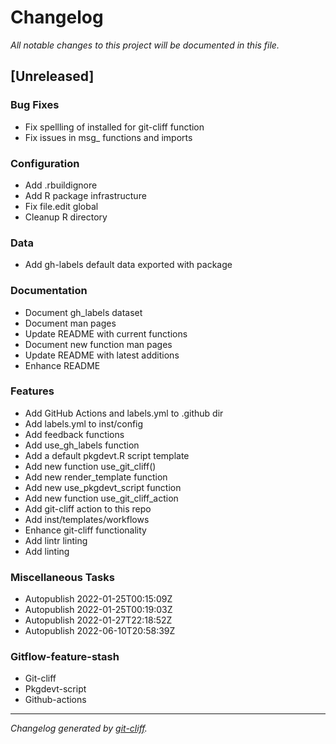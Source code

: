 # Changelog
*All notable changes to this project will be documented in this file.*

## [Unreleased]

### Bug Fixes

- Fix spellling of installed for git-cliff function
- Fix issues in msg_ functions and imports

### Configuration

- Add .rbuildignore
- Add R package infrastructure
- Fix file.edit global
- Cleanup R directory

### Data

- Add gh-labels default data exported with package

### Documentation

- Document gh_labels dataset
- Document man pages
- Update README with current functions
- Document new function man pages
- Update README with latest additions
- Enhance README

### Features

- Add GitHub Actions and labels.yml to .github dir
- Add labels.yml to inst/config
- Add feedback functions
- Add use_gh_labels function
- Add a default pkgdevt.R script template
- Add new function use_git_cliff()
- Add new render_template function
- Add new use_pkgdevt_script function
- Add new function use_git_cliff_action
- Add git-cliff action to this repo
- Add inst/templates/workflows
- Enhance git-cliff functionality
- Add lintr linting
- Add linting

### Miscellaneous Tasks

- Autopublish 2022-01-25T00:15:09Z
- Autopublish 2022-01-25T00:19:03Z
- Autopublish 2022-01-27T22:18:52Z
- Autopublish 2022-06-10T20:58:39Z

### Gitflow-feature-stash

- Git-cliff
- Pkgdevt-script
- Github-actions

***
*Changelog generated by [git-cliff](https://github.com/orhun/git-cliff).*
